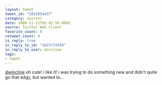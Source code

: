 ```yaml
---
layout: tweet
tweet_id: "1015854437"
category: twitter
date: 2008-11-21T02:42:56.000Z
source: Twitter Web Client
favorite_count: 0
retweet_count: 0
is_reply: true
in_reply_to_id: "1015774350"
in_reply_to_user: eincline
tags:
- tweet
---
```


[@eincline](https://twitter.com/@eincline) oh cute! i like it! i was trying to do something new and didn't quite go that edgy, but wanted to...
